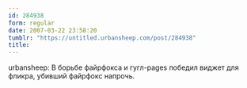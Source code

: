 ```yaml
---
id: 284938
form: regular
date: 2007-03-22 23:58:20
tumblr: "https://untitled.urbansheep.com/post/284938"
title:
---
```


<p>urbansheep: В борьбе файрфокса и гугл-pages победил виджет для фликра, убивший файрфокс напрочь.</p>

